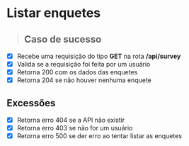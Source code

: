 # Listar enquetes

> ## Caso de sucesso

- [x] Recebe uma requisição do tipo **GET** na rota **/api/survey**
- [x] Valida se a requisição foi feita por um usuário
- [x] Retorna 200 com os dados das enquetes
- [x] Retorna 204 se não houver nenhuma enquete

## Excessões

- [x] Retorna erro 404 se a API não existir
- [x] Retorna erro 403 se não for um usuário
- [x] Retorna erro 500 se der erro ao tentar listar as enquetes
